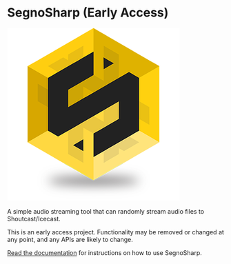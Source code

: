 # SegnoSharp (Early Access)

![SegnoSharp logo](https://raw.githubusercontent.com/gthvidsten/SegnoSharp/main/img/logo.png)

A simple audio streaming tool that can randomly stream audio files to Shoutcast/Icecast.

This is an early access project. Functionality may be removed or changed at any point, and any APIs are likely to change.

[Read the documentation](https://segnosharp.readthedocs.io/latest/index.html) for instructions on how to use SegnoSharp.
